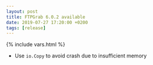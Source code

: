 ```yaml
---
layout: post
title: FTPGrab 6.0.2 available
date: 2019-07-27 17:20:00 +0200
tags: [release]
---
```

{% include vars.html %}

* Use `io.Copy` to avoid crash due to insufficient memory
